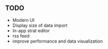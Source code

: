 ## TODO
- Modern UI
- Display size of data import
- In-app strat editor
- rss feed
- improve performance and data visualization
